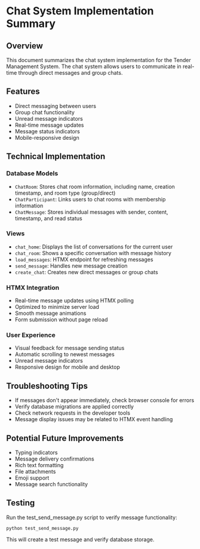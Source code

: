 # Chat System Implementation Summary

## Overview
This document summarizes the chat system implementation for the Tender Management System. The chat system allows users to communicate in real-time through direct messages and group chats.

## Features
- Direct messaging between users
- Group chat functionality
- Unread message indicators
- Real-time message updates
- Message status indicators
- Mobile-responsive design

## Technical Implementation

### Database Models
- `ChatRoom`: Stores chat room information, including name, creation timestamp, and room type (group/direct)
- `ChatParticipant`: Links users to chat rooms with membership information
- `ChatMessage`: Stores individual messages with sender, content, timestamp, and read status

### Views
- `chat_home`: Displays the list of conversations for the current user
- `chat_room`: Shows a specific conversation with message history
- `load_messages`: HTMX endpoint for refreshing messages
- `send_message`: Handles new message creation
- `create_chat`: Creates new direct messages or group chats

### HTMX Integration
- Real-time message updates using HTMX polling
- Optimized to minimize server load
- Smooth message animations
- Form submission without page reload

### User Experience
- Visual feedback for message sending status
- Automatic scrolling to newest messages
- Unread message indicators
- Responsive design for mobile and desktop

## Troubleshooting Tips
- If messages don't appear immediately, check browser console for errors
- Verify database migrations are applied correctly
- Check network requests in the developer tools
- Message display issues may be related to HTMX event handling

## Potential Future Improvements
- Typing indicators
- Message delivery confirmations
- Rich text formatting
- File attachments
- Emoji support
- Message search functionality

## Testing
Run the test_send_message.py script to verify message functionality:
```
python test_send_message.py
```

This will create a test message and verify database storage.
